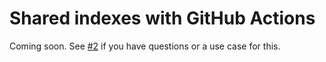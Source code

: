 # Shared indexes with GitHub Actions

Coming soon. See [#2](https://github.com/bpmct/jetbrains-indexer/issues/2) if you have questions or a use case for this.
